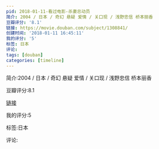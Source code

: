 ```yaml
---
pid: 2018-01-11-看过电影-杀妻总动员
简介: 2004 / 日本 / 奇幻 悬疑 爱情 / 关口现 / 浅野忠信 桥本丽香
豆瓣评分: '8.1'
链接: https://movie.douban.com/subject/1308841/
创建时间: '2018-01-11 16:45:11'
我的评分: '5'
标签: 日本
评论:
tags: [douban]
categories: [timeline]
---
```

简介:2004 / 日本 / 奇幻 悬疑 爱情 / 关口现 / 浅野忠信 桥本丽香

豆瓣评分:8.1

[链接](https://movie.douban.com/subject/1308841/)

我的评分:5

标签:日本

评论:

